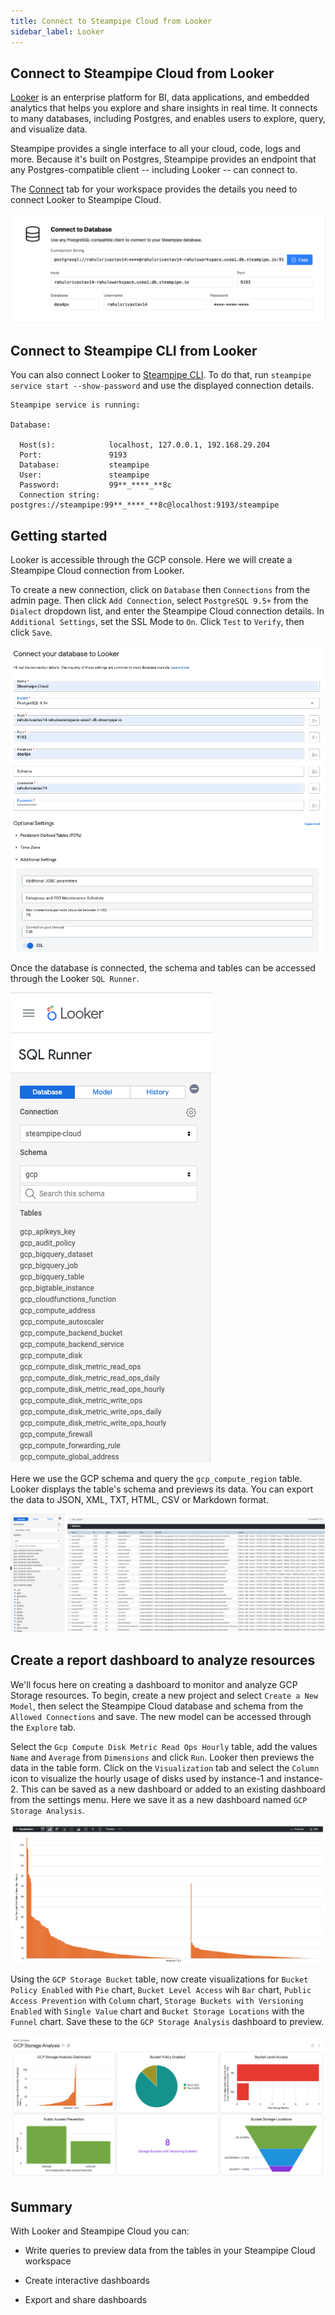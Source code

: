 ```yaml
---
title: Connect to Steampipe Cloud from Looker
sidebar_label: Looker
---
```


## Connect to Steampipe Cloud from Looker

[Looker](https://cloud.google.com/looker) is an enterprise platform for BI, data applications, and embedded analytics that helps you explore and share insights in real time. It connects to many databases, including Postgres, and enables users to explore, query, and visualize data.

Steampipe provides a single interface to all your cloud, code, logs and more. Because it's built on Postgres, Steampipe provides an endpoint that any Postgres-compatible client -- including Looker -- can connect to.

The [Connect](/docs/cloud/integrations/overview) tab for your workspace provides the details you need to connect Looker to Steampipe Cloud.

<div style={{"marginBottom":"2em","borderWidth":"thin", "borderStyle":"solid", "borderColor":"lightgray", "padding":"20px", "width":"90%"}}>
<img src="/images/docs/cloud/steampipe-cloud-connect-details.jpg" />
</div>

## Connect to Steampipe CLI from Looker

You can also connect Looker to [Steampipe CLI](https://steampipe.io/downloads). To do that, run `steampipe service start --show-password` and use the displayed connection details.

```
Steampipe service is running:

Database:

  Host(s):            localhost, 127.0.0.1, 192.168.29.204
  Port:               9193
  Database:           steampipe
  User:               steampipe
  Password:           99**_****_**8c
  Connection string:  postgres://steampipe:99**_****_**8c@localhost:9193/steampipe
  ```

## Getting started

Looker is accessible through the GCP console. Here we will create a Steampipe Cloud connection from Looker.

To create a new connection, click on `Database` then `Connections` from the admin page. Then click `Add Connection`, select `PostgreSQL 9.5+` from the `Dialect` dropdown list, and enter the Steampipe Cloud connection details. In `Additional Settings`, set the SSL Mode to `On`. Click `Test` to `Verify`, then click `Save`.

<div style={{"marginTop":"1em", "marginBottom":"1em", "width":"90%"}}>
<img src="/images/docs/cloud/looker-connection-success.png" />
</div>

Once the database is connected, the schema and tables can be accessed through the Looker `SQL Runner`.

<div style={{"marginTop":"1em", "marginBottom":"1em", "width":"40%"}}>
<img src="/images/docs/cloud/looker-sql-runner.png" />
</div>

Here we use the GCP schema and query the `gcp_compute_region` table. Looker displays the table's schema and previews its data. You can export the data to JSON, XML, TXT, HTML, CSV or Markdown format.

<div style={{"marginTop":"1em", "marginBottom":"1em", "width":"90%"}}>
<img src="/images/docs/cloud/looker-region-data-preview.png" />
</div>

## Create a report dashboard to analyze resources

We'll focus here on creating a dashboard to monitor and analyze GCP Storage resources. To begin, create a new project and select `Create a New Model`, then select the Steampipe Cloud database and schema from the `Allowed Connections` and save. The new model can be accessed through the `Explore` tab.

Select the `Gcp Compute Disk Metric Read Ops Hourly` table, add the values `Name` and `Average` from `Dimensions` and click `Run`. Looker then previews the data in the table form. Click on the `Visualization` tab and select the `Column` icon to visualize the hourly usage of disks used by instance-1 and instance-2. This can be saved as a new dashboard or added to an existing dashboard from the settings menu. Here we save it as a new dashboard named `GCP Storage Analysis`.

<div style={{"marginTop":"1em", "marginBottom":"1em", "width":"90%"}}>
<img src="/images/docs/cloud/looker-instance-disk-usage.png" />
</div>

Using the `GCP Storage Bucket` table, now create visualizations for `Bucket Policy Enabled` with `Pie` chart, `Bucket Level Access` wih `Bar` chart, `Public Access Prevention` with `Column` chart, `Storage Buckets with Versioning Enabled` with `Single Value` chart and `Bucket Storage Locations` with the `Funnel` chart. Save these to the `GCP Storage Analysis` dashboard to preview.

<div style={{"marginTop":"1em", "marginBottom":"1em", "width":"90%"}}>
<img src="/images/docs/cloud/looker-dashboard-preview.png" />
</div>

## Summary

With Looker and Steampipe Cloud you can:

- Write queries to preview data from the tables in your Steampipe Cloud workspace

- Create interactive dashboards

- Export and share dashboards